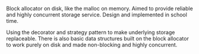 Block allocator on disk, like the malloc on memory. Aimed to provide reliable and highly concurrent storage service. Design and implemented in school time.

Using the decorator and strategy pattern to make underlying storage replaceable. There is also basic data structures built on the block allocator to work purely on disk and made non-blocking and highly concurrent.
